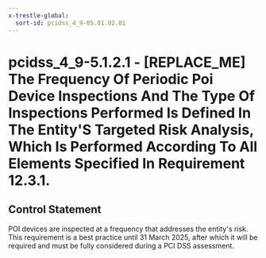 ```yaml
---
x-trestle-global:
  sort-id: pcidss_4_9-05.01.02.01
---
```


# pcidss_4_9-5.1.2.1 - \[REPLACE_ME\] The Frequency Of Periodic Poi Device Inspections And The Type Of Inspections Performed Is Defined In The Entity'S Targeted Risk Analysis, Which Is Performed According To All Elements Specified In Requirement 12.3.1.

## Control Statement

POI devices are inspected at a frequency that addresses the entity's risk.
This requirement is a best practice until 31 March 2025, after which it will be
required and must be fully considered during a PCI DSS assessment.
